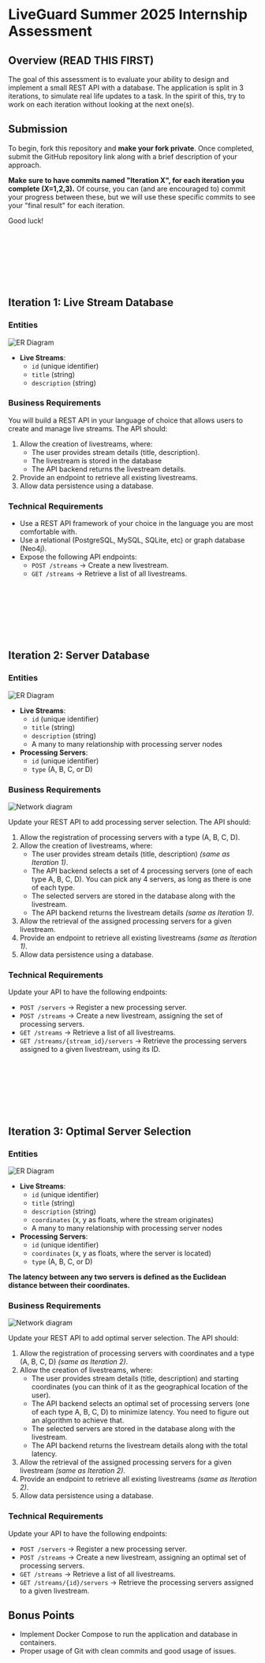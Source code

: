 # LiveGuard Summer 2025 Internship Assessment

## Overview (READ THIS FIRST)
The goal of this assessment is to evaluate your ability to design and implement a small REST API with a database. The application is split in 3 iterations, to simulate real life updates to a task. In the spirit of this, try to work on each iteration without looking at the next one(s).

## Submission
To begin, fork this repository and **make your fork private**. Once completed, submit the GitHub repository link along with a brief description of your approach.

**Make sure to have commits named "Iteration X", for each iteration you complete (X=1,2,3).** Of course, you can (and are encouraged to) commit your progress between these, but we will use these specific commits to see your "final result" for each iteration.

Good luck!

<br/><br/><br/><br/><br/><br/>

## Iteration 1: Live Stream Database

### Entities
![ER Diagram](StreamingER1.png)

- **Live Streams**:
  - `id` (unique identifier)
  - `title` (string)
  - `description` (string)

### Business Requirements
You will build a REST API in your language of choice that allows users to create and manage live streams. The API should:
1. Allow the creation of livestreams, where:
   - The user provides stream details (title, description).
   - The livestream is stored in the database
   - The API backend returns the livestream details.
2. Provide an endpoint to retrieve all existing livestreams.
3. Allow data persistence using a database.

### Technical Requirements
- Use a REST API framework of your choice in the language you are most comfortable with.
- Use a relational (PostgreSQL, MySQL, SQLite, etc) or graph database (Neo4j).
- Expose the following API endpoints:
  - `POST /streams` → Create a new livestream.
  - `GET /streams` → Retrieve a list of all livestreams.

<br/><br/><br/><br/><br/><br/>

## Iteration 2: Server Database

### Entities
![ER Diagram](StreamingER2.png)

- **Live Streams**:
  - `id` (unique identifier)
  - `title` (string)
  - `description` (string)
  - A many to many relationship with processing server nodes 
- **Processing Servers**:
  - `id` (unique identifier)
  - `type` (A, B, C, or D)

### Business Requirements
![Network diagram](Network_diagram.png)

Update your REST API to add processing server selection. The API should:
1. Allow the registration of processing servers with a type (A, B, C, D).
2. Allow the creation of livestreams, where:
   - The user provides stream details (title, description) *(same as Iteration 1)*.
   - The API backend selects a set of 4 processing servers (one of each type A, B, C, D). You can pick any 4 servers, as long as there is one of each type.
   - The selected servers are stored in the database along with the livestream.
   - The API backend returns the livestream details *(same as Iteration 1)*.
3. Allow the retrieval of the assigned processing servers for a given livestream.
4. Provide an endpoint to retrieve all existing livestreams *(same as Iteration 1)*.
5. Allow data persistence using a database.

### Technical Requirements
Update your API to have the following endpoints:
- `POST /servers` → Register a new processing server.
- `POST /streams` → Create a new livestream, assigning the set of processing servers.
- `GET /streams` → Retrieve a list of all livestreams.
- `GET /streams/{stream_id}/servers` → Retrieve the processing servers assigned to a given livestream, using its ID.

<br/><br/><br/><br/><br/><br/>

## Iteration 3: Optimal Server Selection

### Entities
![ER Diagram](StreamingER3.png)

- **Live Streams**:
  - `id` (unique identifier)
  - `title` (string)
  - `description` (string)
  - `coordinates` (x, y as floats, where the stream originates)
  - A many to many relationship with processing server nodes 
- **Processing Servers**:
  - `id` (unique identifier)
  - `coordinates` (x, y as floats, where the server is located)
  - `type` (A, B, C, or D)

**The latency between any two servers is defined as the Euclidean distance between their coordinates.**

### Business Requirements
![Network diagram](Network_diagram.png)

Update your REST API to add optimal server selection. The API should:
1. Allow the registration of processing servers with coordinates and a type (A, B, C, D) *(same as Iteration 2)*.
2. Allow the creation of livestreams, where:
   - The user provides stream details (title, description) and starting coordinates (you can think of it as the geographical location of the user).
   - The API backend selects an optimal set of processing servers (one of each type A, B, C, D) to minimize latency. You need to figure out an algorithm to achieve that.
   - The selected servers are stored in the database along with the livestream.
   - The API backend returns the livestream details along with the total latency.
3. Allow the retrieval of the assigned processing servers for a given livestream *(same as Iteration 2)*.
5. Provide an endpoint to retrieve all existing livestreams *(same as Iteration 2)*.
6. Allow data persistence using a database.

### Technical Requirements
Update your API to have the following endpoints:
- `POST /servers` → Register a new processing server.
- `POST /streams` → Create a new livestream, assigning an optimal set of processing servers.
- `GET /streams` → Retrieve a list of all livestreams.
- `GET /streams/{id}/servers` → Retrieve the processing servers assigned to a given livestream.

## Bonus Points
- Implement Docker Compose to run the application and database in containers.
- Proper usage of Git with clean commits and good usage of issues.
